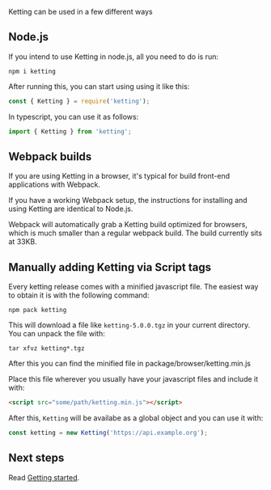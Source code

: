 Ketting can be used in a few different ways

Node.js
-------

If you intend to use Ketting in node.js, all you need to do is run:

    npm i ketting

After running this, you can start using using it like this:

```javascript
const { Ketting } = require('ketting');
```

In typescript, you can use it as follows:

```typescript
import { Ketting } from 'ketting';
```

Webpack builds
--------------

If you are using Ketting in a browser, it's typical for build front-end
applications with Webpack.

If you have a working Webpack setup, the instructions for installing and using
Ketting are identical to Node.js.

Webpack will automatically grab a Ketting build optimized for browsers, which
is much smaller than a regular webpack build. The build currently sits at 33KB.

Manually adding Ketting via Script tags
---------------------------------------

Every ketting release comes with a minified javascript file. The easiest way
to obtain it is with the following command:

    npm pack ketting

This will download a file like `ketting-5.0.0.tgz` in your current directory.
You can unpack the file with:

    tar xfvz ketting*.tgz

After this you can find the minified file in package/browser/ketting.min.js

Place this file wherever you usually have your javascript files and include it
with:

```html
<script src="some/path/ketting.min.js"></script>
```

After this, `Ketting` will be availabe as a global object and you can use it
with:

```javascript
const ketting = new Ketting('https://api.example.org');
```

Next steps
----------

Read [Getting started](Getting-started).
